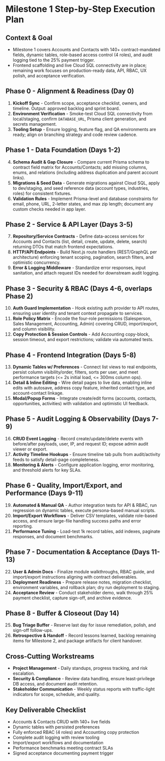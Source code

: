 ﻿ # Milestone 1 Step-by-Step Execution Plan

## Context & Goal
- Milestone 1 covers Accounts and Contacts with 140+ contract-mandated fields, dynamic tables, role-based access control (4 roles), and audit logging tied to the 25% payment trigger.
- Frontend scaffolding and live Cloud SQL connectivity are in place; remaining work focuses on production-ready data, API, RBAC, UX polish, and acceptance verification.

## Phase 0 - Alignment & Readiness (Day 0)
1. **Kickoff Sync** - Confirm scope, acceptance checklist, owners, and timeline. Output: approved backlog and sprint board.
2. **Environment Verification** - Smoke-test Cloud SQL connectivity from local/staging, confirm `DATABASE_URL`, Prisma client generation, and secrets management.
3. **Tooling Setup** - Ensure logging, feature flag, and QA environments are ready; align on branching strategy and code review cadence.

## Phase 1 - Data Foundation (Days 1-2)
4. **Schema Audit & Gap Closure** - Compare current Prisma schema to contract field matrix for Accounts/Contacts; add missing columns, enums, and relations (including address duplication and parent account links).
5. **Migrations & Seed Data** - Generate migrations against Cloud SQL, apply to dev/staging, and seed reference data (account types, industries, roles) for consistent fixtures.
6. **Validation Rules** - Implement Prisma-level and database constraints for email, phone, URL, 2-letter states, and max zip length; document any custom checks needed in app layer.

## Phase 2 - Service & API Layer (Days 3-5)
7. **Repository/Service Contracts** - Define data-access services for Accounts and Contacts (list, detail, create, update, delete, search) returning DTOs that match frontend expectations.
8. **HTTP/API Endpoints** - Build Next.js route handlers (REST/GraphQL per architecture) enforcing tenant scoping, pagination, search filters, and optimistic concurrency.
9. **Error & Logging Middleware** - Standardize error responses, input sanitation, and attach request IDs needed for downstream audit logging.

## Phase 3 - Security & RBAC (Days 4-6, overlaps Phase 2)
10. **Auth Guard Implementation** - Hook existing auth provider to API routes, ensuring user identity and tenant context propagate to services.
11. **Role Policy Matrix** - Encode the four-role permissions (Salesperson, Sales Management, Accounting, Admin) covering CRUD, import/export, and column visibility.
12. **Copy Protection & Session Controls** - Add Accounting copy-block, session timeout, and export restrictions; validate via automated tests.

## Phase 4 - Frontend Integration (Days 5-8)
13. **Dynamic Tables w/ Preferences** - Connect list views to real endpoints, persist column visibility/order, filters, sorts per user, and meet performance targets (<= 2s initial load, <= 300ms column ops).
14. **Detail & Inline Editing** - Wire detail pages to live data, enabling inline edits with autosave, address copy feature, inherited contact type, and account-contact linkage.
15. **Modal/Popup Forms** - Integrate create/edit forms (accounts, contacts, opportunities, activities) with validation and optimistic UI feedback.

## Phase 5 - Audit Logging & Observability (Days 7-9)
16. **CRUD Event Logging** - Record create/update/delete events with before/after payloads, user, IP, and request ID; expose admin audit viewer or export.
17. **Activity Timeline Hookups** - Ensure timeline tab pulls from audit/activity feeds to satisfy detail-page completeness.
18. **Monitoring & Alerts** - Configure application logging, error monitoring, and threshold alerts for key SLAs.

## Phase 6 - Quality, Import/Export, and Performance (Days 9-11)
19. **Automated & Manual QA** - Author integration tests for API & RBAC, run regression on dynamic tables, execute persona-based manual scripts.
20. **Import/Export Workflows** - Deliver CSV templates, validate role-based access, and ensure large-file handling success paths and error reporting.
21. **Performance Tuning** - Load-test 1k record tables, add indexes, paginate responses, and document benchmarks.

## Phase 7 - Documentation & Acceptance (Days 11-13)
22. **User & Admin Docs** - Finalize module walkthroughs, RBAC guide, and import/export instructions aligning with contract deliverables.
23. **Deployment Readiness** - Prepare release notes, migration checklist, environment variables, and rollback plan; dry run deployment to staging.
24. **Acceptance Review** - Conduct stakeholder demo, walk through 25% payment checklist, capture sign-off, and archive evidence.

## Phase 8 - Buffer & Closeout (Day 14)
25. **Bug Triage Buffer** - Reserve last day for issue remediation, polish, and sign-off follow-ups.
26. **Retrospective & Handoff** - Record lessons learned, backlog remaining items for Milestone 2, and package artifacts for client handover.

## Cross-Cutting Workstreams
- **Project Management** - Daily standups, progress tracking, and risk escalation.
- **Security & Compliance** - Review data handling, ensure least-privilege DB access, and document audit retention.
- **Stakeholder Communication** - Weekly status reports with traffic-light indicators for scope, schedule, and quality.

## Key Deliverable Checklist
- Accounts & Contacts CRUD with 140+ live fields
- Dynamic tables with persisted preferences
- Fully enforced RBAC (4 roles) and Accounting copy protection
- Complete audit logging with review tooling
- Import/export workflows and documentation
- Performance benchmarks meeting contract SLAs
- Signed acceptance documenting payment trigger
